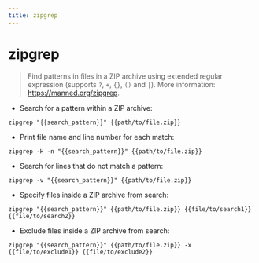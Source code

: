 ```yaml
---
title: zipgrep
---
```

# zipgrep

> Find patterns in files in a ZIP archive using extended regular expression (supports `?`, `+`, `{}`, `()` and `|`).
> More information: <https://manned.org/zipgrep>.

- Search for a pattern within a ZIP archive:

`zipgrep "{{search_pattern}}" {{path/to/file.zip}}`

- Print file name and line number for each match:

`zipgrep -H -n "{{search_pattern}}" {{path/to/file.zip}}`

- Search for lines that do not match a pattern:

`zipgrep -v "{{search_pattern}}" {{path/to/file.zip}}`

- Specify files inside a ZIP archive from search:

`zipgrep "{{search_pattern}}" {{path/to/file.zip}} {{file/to/search1}} {{file/to/search2}}`

- Exclude files inside a ZIP archive from search:

`zipgrep "{{search_pattern}}" {{path/to/file.zip}} -x {{file/to/exclude1}} {{file/to/exclude2}}`
